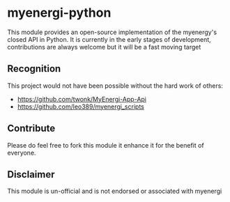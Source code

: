# myenergi-python

This module provides an open-source implementation of the myenergy's closed API in Python.
It is currently in the early stages of development, contributions are always welcome but it will be a fast moving target

## Recognition

This project would not have been possible without the hard work of others:
* https://github.com/twonk/MyEnergi-App-Api
* https://github.com/leo389/myenergi_scripts

## Contribute

Please do feel free to fork this module it enhance it for the benefit of everyone.

## Disclaimer

This module is un-official and is not endorsed or associated with myenergi